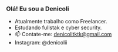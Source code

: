 ### Olá! Eu sou a Denicoli

- Atualmente trabalho como Freelancer.
- Estudando fullstak e cyber security.
- 📫 Contate-me: denicolitktk@gmail.com
- Instagram: @denicolii
